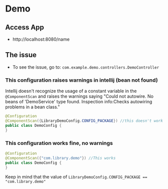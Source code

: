 # Demo

## Access App
- http://localhost:8080/name

## The issue
- To see the issue, go to: `com.example.demo.controllers.DemoController`

### This configuration raises warnings in intellij (bean not found)
Intellij doesn't recognize the usage of a constant variable in the `@ComponentScan` 
and raises the warnings saying 
"Could not autowire. No beans of 'DemoService' type found.
Inspection info:Checks autowiring problems in a bean class."


```java
@Configuration
@ComponentScan({LibraryDemoConfig.CONFIG_PACKAGE}) //this doesn't work
public class DemoConfig {
}
```
### This configuration works fine, no warnings
```java
@Configuration
@ComponentScan({"com.library.demo"}) //This works
public class DemoConfig {
}
```

Keep in mind that the value of 
`LibraryDemoConfig.CONFIG_PACKAGE == "com.library.demo"`